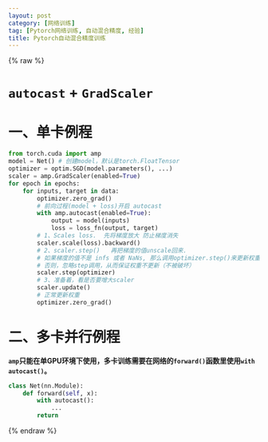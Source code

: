 ```yaml
---
layout: post
category: [网络训练]
tag: [Pytorch网络训练, 自动混合精度, 经验]
title: Pytorch自动混合精度训练
---
```

{% raw %}

# `autocast` + `GradScaler`

# 一、单卡例程

```python
from torch.cuda import amp
model = Net() # 创建model，默认是torch.FloatTensor
optimizer = optim.SGD(model.parameters(), ...)
scaler = amp.GradScaler(enabled=True)
for epoch in epochs:
    for inputs, target in data:
        optimizer.zero_grad()
        # 前向过程(model + loss)开启 autocast
        with amp.autocast(enabled=True):
            output = model(inputs)
            loss = loss_fn(output, target)
        # 1、Scales loss.  先将梯度放大 防止梯度消失
        scaler.scale(loss).backward()
        # 2、scaler.step()   再把梯度的值unscale回来.
        # 如果梯度的值不是 infs 或者 NaNs, 那么调用optimizer.step()来更新权重,
        # 否则，忽略step调用，从而保证权重不更新（不被破坏）
        scaler.step(optimizer)
        # 3、准备着，看是否要增大scaler
        scaler.update()
        # 正常更新权重
        optimizer.zero_grad()
```

# 二、多卡并行例程

**`amp`只能在单GPU环境下使用，多卡训练需要在网络的`forward()`函数里使用`with autocast()`。**

```python
class Net(nn.Module):
    def forward(self, x):
    	with autocast():
    		...
    	return
```


{% endraw %}  